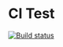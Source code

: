# CI Test

[![Build status](https://ci.appveyor.com/api/projects/status/50ded6vl03iv8fbo?svg=true)](https://ci.appveyor.com/project/EkaterinaPloskonosova/matchers)
